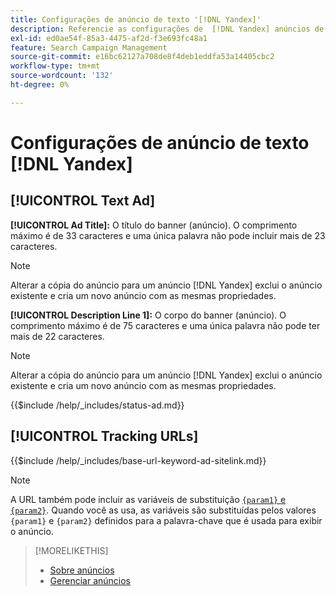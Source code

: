 ```yaml
---
title: Configurações de anúncio de texto '[!DNL Yandex]'
description: Referencie as configurações de  [!DNL Yandex] anúncios de texto.
exl-id: ed0ae54f-85a3-4475-af2d-f3e693fc48a1
feature: Search Campaign Management
source-git-commit: e16bc62127a708de8f4deb1eddfa53a14405cbc2
workflow-type: tm+mt
source-wordcount: '132'
ht-degree: 0%

---
```


# Configurações de anúncio de texto [!DNL Yandex]

## [!UICONTROL Text Ad]

**[!UICONTROL Ad Title]:** O título do banner (anúncio). O comprimento máximo é de 33 caracteres e uma única palavra não pode incluir mais de 23 caracteres.

>[!NOTE]
>
>Alterar a cópia do anúncio para um anúncio [!DNL Yandex] exclui o anúncio existente e cria um novo anúncio com as mesmas propriedades.

**[!UICONTROL Description Line 1]:** O corpo do banner (anúncio). O comprimento máximo é de 75 caracteres e uma única palavra não pode ter mais de 22 caracteres.

>[!NOTE]
>
>Alterar a cópia do anúncio para um anúncio [!DNL Yandex] exclui o anúncio existente e cria um novo anúncio com as mesmas propriedades.

<!-- **[!UICONTROL Status]:** -->

{{$include /help/_includes/status-ad.md}}

## [!UICONTROL Tracking URLs]

<!-- **[!UICONTROL Base URl]:** -->

{{$include /help/_includes/base-url-keyword-ad-sitelink.md}}

>[!NOTE]
>
>A URL também pode incluir as variáveis de substituição [`{param1}` e `{param2}`](https://yandex.com/support/direct/statistics/url-tags.html). Quando você as usa, as variáveis são substituídas pelos valores `{param1}` e `{param2}` definidos para a palavra-chave que é usada para exibir o anúncio.

>[!MORELIKETHIS]
>
>* [Sobre anúncios](ad-about.md)
>* [Gerenciar anúncios](ad-manage.md)
